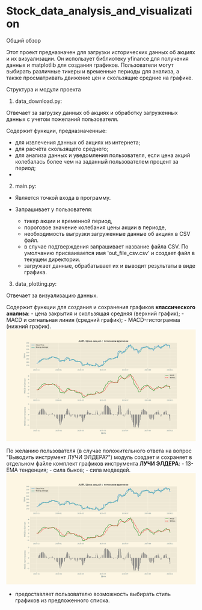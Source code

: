 # Stock_data_analysis_and_visualization
Общий обзор

Этот проект предназначен для загрузки исторических данных об акциях и их визуализации. Он использует библиотеку yfinance для получения данных и matplotlib для создания графиков. Пользователи могут выбирать различные тикеры и временные периоды для анализа, а также просматривать движение цен и скользящие средние на графике.



Структура и модули проекта

1. data_download.py:

Отвечает за загрузку данных об акциях и обработку загруженных данных с учетом пожеланий пользователя.

Содержит функции, предназначенные:
- для извлечения данных об акциях из интернета;
- для расчёта скользящего среднего;
- для анализа данных и уведомления пользователя, если цена акций колебалась более чем на заданный пользователем процент за период;
- 



2. main.py:

- Является точкой входа в программу.

- Запрашивает у пользователя:
  - тикер акции и временной период,
  - пороговое значение колебания цены акции в периоде, 
  - необходимость выгрузки загруженные данные об акциях в CSV файл.
  - в случае подтверждения запрашивает название файла  CSV. По умолчанию присваивается имя 'out_file_csv.csv' и создает файл в текущем директории.
  - загружает данные, обрабатывает их и выводит результаты в виде графика.



3. data_plotting.py:

Отвечает за визуализацию данных.

Содержит функции для создания и сохранения графиков **классического анализа**:
    -  цена закрытия и скользящая средняя (верхний график);
    -  MACD и сигнальная линия (средний график);
    -  MACD-гистограмма (нижний график).  
 ![Семейство графиков](https://github.com/MikhinGB/Stock_data_analysis_and_visualization/blob/main/AAPL_1y_stock_price_chart.png) 

 По желанию пользователя (в случае положительного ответа на вопрос "Выводить инструмент ЛУЧИ ЭЛДЕРА?") модуль создает и сохраняет в отдельном файле комплект графиков инструмента **ЛУЧИ ЭЛДЕРА**:
    - 13-EMA тенденция;
    - сила быков;
    - сила медведей.
    ![Семейство графиков 2](https://github.com/MikhinGB/Stock_data_analysis_and_visualization/blob/main/AAPL_1y_stock_price_chart.png)
 
  
   - предоставляет пользователю возможность выбирать стиль графиков из предложенного списка.
